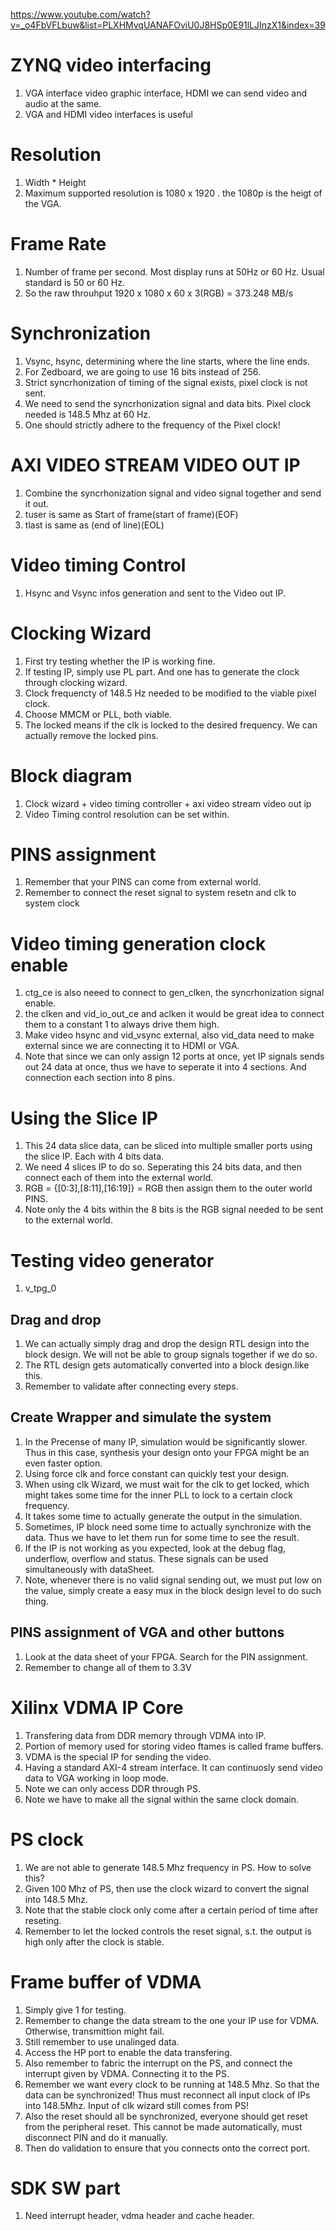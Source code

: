 https://www.youtube.com/watch?v=_o4FbVFLbuw&list=PLXHMvqUANAFOviU0J8HSp0E91lLJInzX1&index=39
# ZYNQ video interfacing
1. VGA interface video graphic interface, HDMI we can send video and audio at the same.
2. VGA and HDMI video interfaces is useful

# Resolution
1. Width * Height
2. Maximum supported resolution is 1080 x 1920 . the 1080p is the heigt of the VGA.


# Frame Rate
1. Number of frame per second. Most display runs at 50Hz or 60 Hz. Usual standard is 50 or 60 Hz.
2. So the raw throuhput 1920 x 1080 x 60 x 3(RGB) = 373.248 MB/s

# Synchronization
1. Vsync, hsync, determining where the line starts, where the line ends.
2. For Zedboard, we are going to use 16 bits instead of 256.
3. Strict syncrhonization of timing of the signal exists, pixel clock is not sent.
4. We need to send the syncrhonization signal and data bits. Pixel clock needed is 148.5 Mhz at 60 Hz.
5. One should strictly adhere to the frequency of the Pixel clock!

# AXI VIDEO STREAM VIDEO OUT IP
1. Combine the syncrhonization signal and video signal together and send it out.
2. tuser is same as Start of frame(start of frame)(EOF)
3. tlast is same as (end of line)(EOL)

# Video timing Control
1. Hsync and Vsync infos generation and sent to the Video out IP.

# Clocking Wizard
1. First try testing whether the IP is working fine.
2. If testing IP, simply use PL part. And one has to generate the clock through clocking wizard.
3. Clock frequencty of 148.5 Hz needed to be modified to the viable pixel clock.
4. Choose MMCM or PLL, both viable.
5. The locked means if the clk is locked to the desired frequency. We can actually remove the locked pins.


# Block diagram
1. Clock wizard + video timing controller + axi video stream video out ip
2. Video Timing control resolution can be set within.


# PINS assignment
1. Remember that your PINS can come from external world.
2. Remember to connect the reset signal to system resetn and clk to system clock

# Video timing generation clock enable
1. ctg_ce is also neeed to connect to gen_clken, the syncrhonization signal enable.
2. the clken and vid_io_out_ce and aclken it would be great idea to connect them to a constant 1 to always drive them high.
3. Make video hsync and vid_vsync external, also vid_data need to make external since we are connecting it to HDMI or VGA.
4. Note that since we can only assign 12 ports at once, yet IP signals sends out 24 data at once, thus we have to seperate it into 4 sections. And connection each section into 8 pins.

# Using the Slice IP
1. This 24 data slice data, can be sliced into multiple smaller ports using the slice IP. Each with 4 bits data.
2. We need 4 slices IP to do so. Seperating this 24 bits data, and then connect each of them into the external world.
3. RGB = {[0:3],[8:11],[16:19]} = RGB then assign them to the outer world PINS.
4. Note only the 4 bits within the 8 bits is the RGB signal needed to be sent to the external world.


# Testing video generator
1. v_tpg_0

## Drag and drop
1. We can actually simply drag and drop the design RTL design into the block design. We will not be able to group signals together if we do so.
2. The RTL design gets automatically converted into a block design.like this.
3. Remember to validate after connecting every steps.

## Create Wrapper and simulate the system
1. In the Precense of many IP, simulation would be significantly slower. Thus in this case, synthesis your design onto your FPGA might be an even faster option.
2. Using force clk and force constant can quickly test your design.
3. When using clk Wizard, we must wait for the clk to get locked, which might takes some time for the inner PLL to lock to a certain clock frequency.
4. It takes some time to actually generate the output in the simulation.
5. Sometimes, IP block need some time to actually synchronize with the data. Thus we have to let them run for some time to see the result.
6. If the IP is not working as you expected, look at the debug flag, underflow, overflow and status. These signals can be used simultaneously with dataSheet.
7. Note, whenever there is no valid signal sending out, we must put low on the value, simply create a easy mux in the block design level to do such thing.

## PINS assignment of VGA and other buttons
1. Look at the data sheet of your FPGA. Search for the PIN assignment.
2. Remember to change all of them to 3.3V


# Xilinx VDMA IP Core
1. Transfering data from DDR memory through VDMA into IP.
2. Portion of memory used for storing video ftames is called frame buffers.
3. VDMA is the special IP for sending the video.
4. Having a standard AXI-4 stream interface. It can continuosly send video data to VGA working in loop mode.
5. Note we can only access DDR through PS.
6. Note we have to make all the signal within the same clock domain.

# PS clock
1. We are not able to generate 148.5 Mhz frequency in PS. How to solve this?
2. Given 100 Mhz of PS, then use the clock wizard to convert the signal into 148.5 Mhz.
3. Note that the stable clock only come after a certain period of time after reseting.
4. Remember to let the locked controls the reset signal, s.t. the output is high only after the clock is stable.

# Frame buffer of VDMA
1. Simply give 1 for testing.
2. Remember to change the data stream to the one your IP use for VDMA. Otherwise, transmittion might fail.
3. Still remember to use unalinged data.
4. Access the HP port to enable the data transfering.
5. Also remember to fabric the interrupt on the PS, and connect the interrupt given by VDMA. Connecting it to the PS.
6. Remember we want every clock to be running at 148.5 Mhz. So that the data can be synchronized! Thus must reconnect all input clock of IPs into 148.5Mhz. Input of clk wizard still comes from PS!
7. Also the reset should all be synchronized, everyone should get reset from the peripheral reset. This cannot be made automatically, must disconnect PIN and do it manually.
8. Then do validation to ensure that you connects onto the correct port.

# SDK SW part
1. Need interrupt header, vdma header and cache header.
